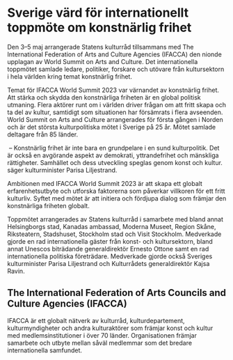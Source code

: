 # Sverige värd för internationellt toppmöte om konstnärlig frihet

Den 3–5 maj arrangerade Statens kulturråd tillsammans med The International Federation of Arts and Culture Agencies (IFACCA) den nionde upplagan av World Summit on Arts and Culture. Det internationella toppmötet samlade ledare, politiker, forskare och utövare från kultursektorn i hela världen kring temat konstnärlig frihet.

Temat för IFACCA World Summit 2023 var värnandet av konstnärlig frihet. Att stärka och skydda den konstnärliga friheten är en global politisk utmaning. Flera aktörer runt om i världen driver frågan om att fritt skapa och ta del av kultur, samtidigt som situationen har försämrats i flera avseenden. World Summit on Arts and Culture arrangerades för första gången i Norden och är det största kulturpolitiska mötet i Sverige på 25 år. Mötet samlade deltagare från 85 länder.

 – Konstnärlig frihet är inte bara en grundpelare i en sund kulturpolitik. Det är också en avgörande aspekt av demokrati, yttrandefrihet och mänskliga rättigheter. Samhället och dess utveckling speglas genom konst och kultur. säger kulturminister Parisa Liljestrand.

Ambitionen med IFACCA World Summit 2023 är att skapa ett globalt erfarenhetsutbyte och utforska faktorerna som påverkar villkoren för ett fritt kulturliv. Syftet med mötet är att initiera och fördjupa dialog som främjar den konstnärliga friheten globalt.

Toppmötet arrangerades av Statens kulturråd i samarbete med bland annat Helsingborgs stad, Kanadas ambassad, Moderna Museet, Region Skåne, Riksteatern, Stadshuset, Stockholm stad och Visit Stockholm. Medverkade gjorde en rad internationella gäster från konst- och kultursektorn, bland annat Unescos biträdande generaldirektör Ernesto Ottone samt en rad internationella politiska företrädare. Medverkade gjorde också Sveriges kulturminister Parisa Liljestrand och Kulturrådets generaldirektör Kajsa Ravin.

## The International Federation of Arts Councils and Culture Agencies (IFACCA)

IFACCA är ett globalt nätverk av kulturråd, kulturdepartement, kulturmyndigheter och andra kulturaktörer som främjar konst och kultur med medlemsinstitutioner i över 70 länder. Organisationen främjar samarbete och utbyte mellan såväl medlemmar som det bredare internationella samfundet.
